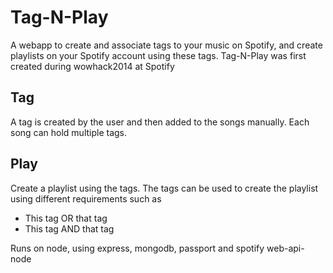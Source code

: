 Tag-N-Play
==============

A webapp to create and associate tags to your music on Spotify, and create playlists on your Spotify account using these tags. Tag-N-Play was first created during wowhack2014 at Spotify 

## Tag

A tag is created by the user and then added to the songs manually. Each song can hold multiple tags.

## Play

Create a playlist using the tags. The tags can be used to create the playlist using different requirements such as

* This tag OR that tag
* This tag AND that tag

Runs on node, using express, mongodb, passport and spotify web-api-node


